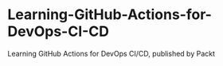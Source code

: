 # Learning-GitHub-Actions-for-DevOps-CI-CD
Learning GitHub Actions for DevOps CI/CD, published by Packt
